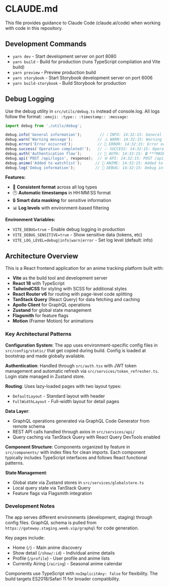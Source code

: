 # CLAUDE.md

This file provides guidance to Claude Code (claude.ai/code) when working with code in this repository.

## Development Commands

- `yarn dev` - Start development server on port 8080
- `yarn build` - Build for production (runs TypeScript compilation and Vite build)
- `yarn preview` - Preview production build
- `yarn storybook` - Start Storybook development server on port 6006
- `yarn build-storybook` - Build Storybook for production

## Debug Logging

Use the debug utility in `src/utils/debug.ts` instead of console.log. All logs follow the format: `:emoji: :type:: :timestamp:: :message:`

```typescript
import debug from './utils/debug';

debug.info('General information');        // ℹ️ INFO: 14:32:15: General information
debug.warn('Warning message');           // ⚠️ WARN: 14:32:15: Warning message
debug.error('Error occurred');           // 🚨 ERROR: 14:32:15: Error occurred
debug.success('Operation completed!');   // ✅ SUCCESS: 14:32:15: Operation completed!
debug.auth('Authentication flow');       // 🔐 AUTH: 14:32:15: 🔒 ***MASKED***
debug.api('POST /api/login', response);  // 🌐 API: 14:32:15: POST /api/login 🔒 Response logged
debug.anime('Added to watchlist');      // 🍿 ANIME: 14:32:15: Added to watchlist
debug.log('Debug information');         // 🐛 DEBUG: 14:32:15: Debug information
```

**Features:**
- 🎯 **Consistent format** across all log types
- 🕐 **Automatic timestamps** in HH:MM:SS format
- 🔒 **Smart data masking** for sensitive information
- 📊 **Log levels** with environment-based filtering

**Environment Variables:**
- `VITE_DEBUG=true` - Enable debug logging in production
- `VITE_DEBUG_SENSITIVE=true` - Show sensitive data (tokens, etc)
- `VITE_LOG_LEVEL=debug|info|warn|error` - Set log level (default: info)

## Architecture Overview

This is a React frontend application for an anime tracking platform built with:

- **Vite** as the build tool and development server
- **React 18** with TypeScript
- **TailwindCSS** for styling with SCSS for additional styles
- **React Router v6** for routing with page-level code splitting
- **TanStack Query** (React Query) for data fetching and caching
- **Apollo Client** for GraphQL operations
- **Zustand** for global state management
- **Flagsmith** for feature flags
- **Motion** (Framer Motion) for animations

### Key Architectural Patterns

**Configuration System**: The app uses environment-specific config files in `src/config/static/` that get copied during build. Config is loaded at bootstrap and made globally available.

**Authentication**: Handled through `src/auth.tsx` with JWT token management and automatic refresh via `src/services/token_refresher.ts`. Login state managed in Zustand store.

**Routing**: Uses lazy-loaded pages with two layout types:
- `DefaultLayout` - Standard layout with header
- `FullWidthLayout` - Full-width layout for detail pages

**Data Layer**: 
- GraphQL operations generated via GraphQL Code Generator from remote schema
- REST API calls handled through axios in `src/services/api/`
- Query caching via TanStack Query with React Query DevTools enabled

**Component Structure**: Components organized by feature in `src/components/` with index files for clean imports. Each component typically includes TypeScript interfaces and follows React functional patterns.

**State Management**: 
- Global state via Zustand stores in `src/services/globalstore.ts`
- Local query state via TanStack Query
- Feature flags via Flagsmith integration

### Development Notes

The app serves different environments (development, staging) through config files. GraphQL schema is pulled from `https://gateway.staging.weeb.vip/graphql` for code generation.

Key pages include:
- Home (`/`) - Main anime discovery
- Show detail (`/show/:id`) - Individual anime details  
- Profile (`/profile`) - User profile and anime lists
- Currently Airing (`/airing`) - Seasonal anime calendar

Components use TypeScript with `noImplicitAny: false` for flexibility. The build targets ES2018/Safari 11 for broader compatibility.
